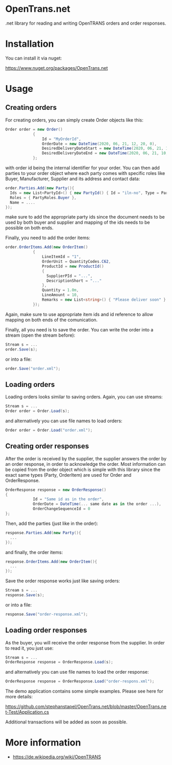 # OpenTrans.net

.net library for reading and writing OpenTRANS orders and order responses.

# Installation
You can install it via nuget:

https://www.nuget.org/packages/OpenTrans.net

# Usage
## Creating orders
For creating orders, you can simply create Order objects like this:

```csharp
Order order = new Order()
            {
                Id = "MyOrderId",
                OrderDate = new DateTime(2020, 06, 21, 12, 20, 0),
                DesiredDeliveryDateStart = new DateTime(2020, 06, 21, 10, 0, 0),
                DesiredDeliveryDateEnd = new DateTime(2020, 06, 21, 10, 0, 0),
            };
```

with order id being the internal identifier for your order.
You can then add parties to your order object where each party comes with specific roles like Buyer, Manufacturer, Supplier and its address and contact data:

```csharp
order.Parties.Add(new Party(){
  Ids = new List<PartyId>() { new PartyId() { Id = "iln-no", Type = PartyIdTypes.ILN } },
  Roles = { PartyRoles.Buyer },
  Name = ....
});
```

make sure to add the appropriate party ids since the document needs to be used by both buyer and supplier and mapping of the ids needs to be possible on both ends.

Finally, you need to add the order items:

```csharp
order.OrderItems.Add(new OrderItem()
            {
                LineItemId = "1",
                OrderUnit = QuantityCodes.C62,
                ProductId = new ProductId()
                {
                  SupplierPId = "...",
                  DescriptionShort = "..."
                },
                Quantity = 1.0m,
                LineAmount = 10,
                Remarks = new List<string>() { "Please deliver soon" }
            });
```

Again, make sure to use appropriate item ids and id reference to allow mapping on both ends of the comunication.
  
Finally, all you need is to save the order. You can write the order into a stream (open the stream before):
```csharp
Stream s = ...
order.Save(s);
```

or into a file:

```csharp
order.Save("order.xml");
```

## Loading orders
Loading orders looks similar to saving orders. Again, you can use streams:

```csharp
Stream s = ...
Order order = Order.Load(s);
```

and alternatively you can use file names to load orders:

```csharp
Order order = Order.Load("order.xml");
```

## Creating order responses
After the order is received by the supplier, the supplier answers the order by an order response, in order to acknowledge the order.
Most information can be copied from the order object which is simple with this library since the exact same types (Party, OrderItem) are used for Order and OrderResponse.

```csharp
OrderResponse response = new OrderResponse()
{
            Id = "Same id as in the order",
            OrderDate = DateTime(... same date as in the order ...),
            OrderChangeSequenceId = 0           
};
```

Then, add the parties (just like in the order):

```csharp
response.Parties.Add(new Party(){
  ...
});
```

and finally, the order items:

```csharp
response.OrderItems.Add(new OrderItem(){
  ...
});
```


Save the order response works just like saving orders:

```csharp
Stream s = ...
response.Save(s);
```

or into a file:

```csharp
response.Save("order-response.xml");
```

## Loading order responses
As the buyer, you will receive the order response from the supplier. In order to read it, you just use:

```csharp
Stream s = ...
OrderResponse response = OrderResponse.Load(s);
```

and alternatively you can use file names to load the order response:

```csharp
OrderResponse response = OrderResponse.Load("order-respons.xml");
```

The demo application contains some simple examples. Please see here for more details:

https://github.com/stephanstapel/OpenTrans.net/blob/master/OpenTrans.net-Test/Application.cs 

Additional transactions will be added as soon as possible.

# More information
* https://de.wikipedia.org/wiki/OpenTRANS
